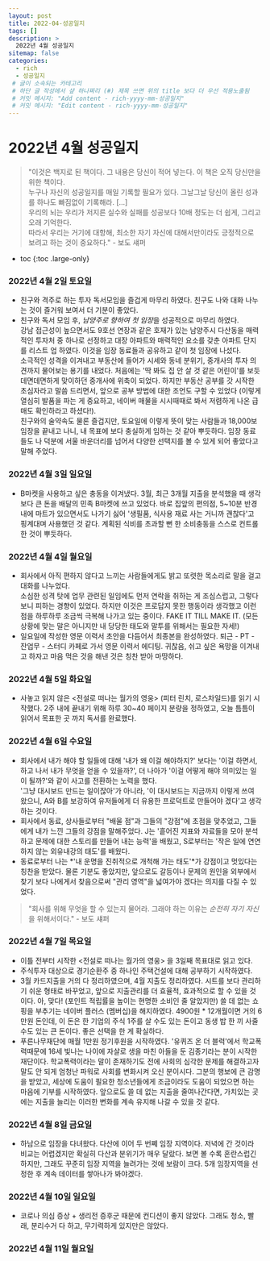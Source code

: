 ```yaml
---
layout: post
title: 2022-04-성공일지
tags: []
description: >
  2022년 4월 성공일지
sitemap: false
categories:
  - rich
  - 성공일지
 # 글이 소속되는 카테고리 
 # 하단 글 작성에서 샾 하나짜리 (#) 제목 쓰면 위의 title 보다 더 우선 적용노출됨 
 # 커밋 메시지: "Add content - rich-yyyy-mm-성공일지"
 # 커밋 메시지: "Edit content - rich-yyyy-mm-성공일지"
---
```



# 2022년 4월 성공일지  
>"이것은 백지로 된 책이다. 그 내용은 당신이 적어 넣는다. 이 책은 오직 당신만을 위한 책이다.  
>누구나 자신의 성공일지를 매일 기록할 필요가 있다. 그날그날 당신이 올린 성과를 하나도 빠짐없이 기록해라. [...]    
>우리의 뇌는 우리가 저지른 실수와 실패를 성공보다 10배 정도는 더 쉽게, 그리고 오래 기억한다.  
>따라서 우리는 거기에 대항해, 최소한 자기 자신에 대해서만이라도 긍정적으로 보려고 하는 것이 중요하다." - 보도 섀퍼

* toc
{:toc .large-only}

### 2022년 4월 2일 토요일    
- 친구와 격주로 하는 투자 독서모임을 즐겁게 마무리 하였다. 친구도 나와 대화 나누는 것이 즐거워 보여서 더 기분이 좋았다. 
- 친구와 독서 모임 후, *남양주로 향하여 첫 임장*을 성공적으로 마무리 하였다.  
강남 접근성이 높으면서도 9호선 연장과 같은 호재가 있는 남양주시 다산동을 매력적인 투자처 중 하나로 선정하고 대장 아파트와 매력적인 요소를 갖춘 아파트 단지를 리스트 업 하였다. 이것을 임장 동료들과 공유하고 같이 첫 임장에 나섰다.  
소극적인 성격을 이겨내고 부동산에 들어가 시세와 동네 분위기, 중개사의 투자 의견까지 물어보는 용기를 내었다. 처음에는 '딱 봐도 집 안 살 것 같은 어린이'를 보듯 데면데면하게 맞이하던 중개사에 위축이 되었다. 하지만 부동산 공부를 갓 시작한 초심자라고 말씀 드리면서, 앞으로 공부 방법에 대한 조언도 구할 수 있었다 (이렇게 열심히 발품을 파는 게 중요하고, 네이버 매물을 시시때때로 봐서 저렴하게 나온 급매도 확인하라고 하셨다!).  
친구와의 술약속도 물론 즐겁지만, 토요일에 이렇게 뜻이 맞는 사람들과 18,000보 임장을 끝내고 나니, 내 목표에 보다 충실하게 임하는 것 같아 뿌듯하다. 임장 동료들도 나 덕분에 서울 바운더리를 넘어서 다양한 선택지를 볼 수 있게 되어 좋았다고 말해 주었다.   

### 2022년 4월 3일 일요일  
- B마켓을 사용하고 싶은 충동을 이겨냈다. 
3월, 최근 3개월 지출을 분석했을 때 생각보다 큰 돈을 배달의 민족 B마켓에 쓰고 있었다. 바로 집앞의 편의점, 5~10분 반경 내에 마트가 있으면서도 나가기 싫어 '생필품, 식사용 재료 사는 거니까 괜찮다'고 핑계대며 사용했던 것 같다. 계획된 식비를 초과할 뻔 한 소비충동을 스스로 컨트롤 한 것이 뿌듯하다.    
  
### 2022년 4월 4일 월요일  
- 회사에서 아직 편하지 않다고 느끼는 사람들에게도 밝고 또렷한 목소리로 말을 걸고 대화를 나누었다.  
소심한 성격 탓에 업무 관련된 일임에도 먼저 연락을 취하는 게 조심스럽고, 그렇다 보니 피하는 경향이 있었다. 하지만 이것은 프로답지 못한 행동이라 생각했고 이런 점을 하루하루 조금씩 극복해 나가고 있는 중이다. FAKE IT TILL MAKE IT. (모든 상황에 맞는 말은 아니지만 내 당당한 태도와 말투를 위해서는 필요한 자세!)  
- 일요일에 작성한 영문 이력서 초안을 다듬어서 최종본을 완성하였다. 퇴근 - PT - 잔업무 - 스터디 카페로 가서 영문 이력서 에디팅. 귀찮음, 쉬고 싶은 욕망을 이겨내고 하자고 마음 먹은 것을 해낸 것은 칭찬 받아 마땅하다. 

### 2022년 4월 5일 화요일  
- 사놓고 읽지 않은 \<전설로 떠나는 월가의 영웅\> (피터 린치, 로스차일드)를 읽기 시작했다. 2주 내에 끝내기 위해 하루 30~40 페이지 분량을 정하였고, 오늘 틈틈이 읽어서 목표한 곳 까지 독서를 완료했다.  

### 2022년 4월 6일 수요일  
- 회사에서 내가 해야 할 일들에 대해 '내가 왜 이걸 해야하지?' 보다는 '이걸 하면서, 하고 나서 내가 무엇을 얻을 수 있을까?', 더 나아가 '이걸 어떻게 해야 의미있는 일이 될까?'와 같이 사고를 전환하는 노력을 했다.  
'그냥 대시보드 만드는 일이잖아'가 아니라, '이 대시보드는 지금까지 이렇게 쓰여 왔으니, A와 B를 보강하여 유저들에게 더 유용한 프로덕트로 만들어야 겠다'고 생각하는 것이다.  
- 회사에서 동료, 상사들로부터 "배울 점"과 그들의 "강점"에 초점을 맞추었고, 그들에게 내가 느낀 그들의 강점을 말해주었다. J는 '흩어진 지표와 자료들을 모아 분석하고 문제에 대한 스토리를 만들어 내는 능력'을 배웠고, S로부터는 '작은 일에 연연하지 않는 외유내강의 태도'를 배웠다.  
- 동료로부터 나는 *'내 운명을 진취적으로 개척해 가는 태도'*가 강점이고 멋있다는 칭찬을 받았다. 물론 기분도 좋았지만, 앞으로도 갈등이나 문제의 원인을 외부에서 찾기 보다 나에게서 찾음으로써 "관리 영역"을 넓여가야 겠다는 의지를 다질 수 있었다. 

> "회사를 위해 무엇을 할 수 있는지 물어라. 그래야 하는 이유는 *순전히 자기 자신*을 위해서이다." - 보도 섀퍼  

### 2022년 4월 7일 목요일  
- 이틀 전부터 시작한 \<전설로 떠나는 월가의 영웅\> 을 3일째 목표대로 읽고 있다.  
- 주식투자 대상으로 경기순환주 중 하나인 주택건설에 대해 공부하기 시작하였다.  
- 3월 카드지출을 거의 다 정리하였으며, 4월 지출도 정리하였다. 시트를 보다 관리하기 쉬운 형태로 바꾸었고, 앞으로 지출관리를 더 효율적, 효과적으로 할 수 있을 것이다. 아, 맞다! (포인트 적립률을 높이는 현명한 소비인 줄 알았지만) 쓸 데 없는 쇼핑을 부추기는 네이버 플러스 (멤버십)을 해지하였다. 4900원 * 12개월이면 거의 6만원 돈인데, 이 돈은 한 기업의 주식 1주를 살 수도 있는 돈이고 동생 밥 한 끼 사줄 수도 있는 큰 돈이다. 좋은 선택을 한 게 확실하다.  
- 푸른나무재단에 매월 1만원 정기후원을 시작하였다. '유퀴즈 온 더 블럭'에서 학교폭력때문에 16세 빛나는 나이에 자살로 생을 마친 아들을 둔 김종기라는 분이 시작한 재단이다. 학교폭력이라는 말이 존재하기도 전에 사회의 심각한 문제를 해결하고자 말도 안 되게 엄청난 파워로 사회를 변화시켜 오신 분이시다. 그분의 행보에 큰 감명을 받았고, 세상에 도움이 필요한 청소년들에게 조금이라도 도움이 되었으면 하는 마음에 기부를 시작하였다. 앞으로도 쓸 데 없는 지출을 줄여나간다면, 가치있는 곳에는 지출을 늘리는 이러한 변화를 계속 유지해 나갈 수 있을 것 같다.  

### 2022년 4월 8일 금요일  
- 하남으로 임장을 다녀왔다. 다산에 이어 두 번쩨 임장 지역이다. 저녁에 간 것이라 비교는 어렵겠지만 확실히 다산과 분위기가 매우 달랐다. 보면 볼 수록 혼란스럽긴 하지만, 그래도 꾸준히 임장 지역을 늘려가는 것에 보람이 크다. 5개 임장지역을 선정한 후 계속 데이터를 쌓아나가 봐야겠다.  

### 2022년 4월 10일 일요일  
- 코로나 의심 증상 + 생리전 증후군 때문에 컨디션이 좋지 않았다. 그래도 청소, 빨래, 분리수거 다 하고, 무기력하게 있지만은 않았다.  

### 2022년 4월 11일 월요일  

